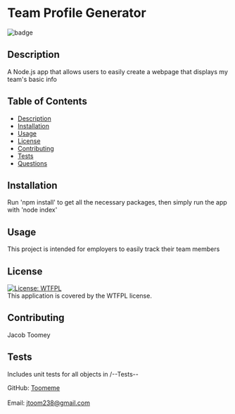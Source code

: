 # Team Profile Generator
  ![badge](https://img.shields.io/badge/license-WTFPL-brightgreen)<br />
## Description
A Node.js app that allows users to easily create a webpage that displays my team's basic info
## Table of Contents
- [Description](#description)
- [Installation](#installation)
- [Usage](#usage)
- [License](#license)
- [Contributing](#contributing)
- [Tests](#tests)
- [Questions](#questions)
## Installation
Run 'npm install' to get all the necessary packages, then simply run the app with 'node index'
## Usage
This project is intended for employers to easily track their team members
## License
  [![License: WTFPL](https://img.shields.io/badge/License-WTFPL-brightgreen.svg)](http://www.wtfpl.net/about/)
  <br />
  This application is covered by the WTFPL license.

## Contributing
Jacob Toomey
## Tests
Includes unit tests for all objects in /--Tests--
<br />

GitHub: [Toomeme](https://github.com/Toomeme)<br />
<br />
Email: jtoom238@gmail.com<br /><br />